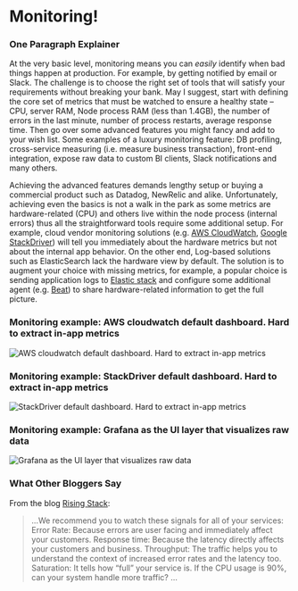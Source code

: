 # Monitoring!



### One Paragraph Explainer

At the very basic level, monitoring means you can *easily* identify when bad things happen at production. For example, by getting notified by email or Slack. The challenge is to choose the right set of tools that will satisfy your requirements without breaking your bank. May I suggest, start with defining the core set of metrics that must be watched to ensure a healthy state – CPU, server RAM,  Node process RAM (less than 1.4GB), the number of errors in the last minute, number of process restarts, average response time. Then go over some advanced features you might fancy and add to your wish list. Some examples of a luxury monitoring feature: DB profiling, cross-service measuring (i.e. measure business transaction), front-end integration, expose raw data to custom BI clients, Slack notifications and many others.

Achieving the advanced features demands lengthy setup or buying a commercial product such as Datadog, NewRelic and alike. Unfortunately, achieving even the basics is not a walk in the park as some metrics are hardware-related (CPU) and others live within the node process (internal errors) thus all the straightforward tools require some additional setup. For example, cloud vendor monitoring solutions (e.g. [AWS CloudWatch](https://aws.amazon.com/cloudwatch/), [Google StackDriver](https://cloud.google.com/stackdriver/)) will tell you immediately about the hardware metrics but not about the internal app behavior. On the other end, Log-based solutions such as ElasticSearch lack the hardware view by default. The solution is to augment your choice with missing metrics, for example, a popular choice is sending application logs to [Elastic stack](https://www.elastic.co/products) and configure some additional agent (e.g. [Beat](https://www.elastic.co/products)) to share hardware-related information to get the full picture.



### Monitoring example: AWS cloudwatch default dashboard. Hard to extract in-app metrics

![AWS cloudwatch default dashboard. Hard to extract in-app metrics](/assets/images/monitoring1.png)



### Monitoring example: StackDriver default dashboard. Hard to extract in-app metrics

![StackDriver default dashboard. Hard to extract in-app metrics](/assets/images/monitoring2.jpg)



### Monitoring example: Grafana as the UI layer that visualizes raw data

![Grafana as the UI layer that visualizes raw data](/assets/images/monitoring3.png)



### What Other Bloggers Say

From the blog [Rising Stack](http://mubaloo.com/best-practices-deploying-node-js-applications/):

> …We recommend you to watch these signals for all of your services:
> Error Rate: Because errors are user facing and immediately affect your customers.
> Response time: Because the latency directly affects your customers and business.
> Throughput: The traffic helps you to understand the context of increased error rates and the latency too.
> Saturation: It tells how “full” your service is. If the CPU usage is 90%, can your system handle more traffic? …
